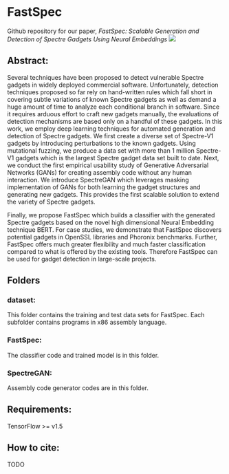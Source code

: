 # FastSpec
Github repository for our paper,
*FastSpec: Scalable Generation and Detection of Spectre Gadgets Using Neural Embeddings*
![](FastSpec/FastSpecHD_cropped.gif)
## Abstract:

Several techniques have been proposed to detect vulnerable Spectre gadgets in widely deployed commercial software. Unfortunately, detection techniques proposed so far rely on hand-written rules which fall short in covering subtle variations of known Spectre gadgets as well as demand a huge amount of time to analyze each conditional branch in software. Since it requires arduous effort to craft new gadgets manually, the evaluations of detection mechanisms are based only on a handful of these gadgets. In this work, we employ deep learning techniques for automated generation and detection of Spectre gadgets. We first create a diverse set of Spectre-V1 gadgets by introducing perturbations to the known gadgets. Using mutational fuzzing, we produce a data set with more than 1 million Spectre-V1 gadgets which is the largest Spectre gadget data set built to date. Next, we conduct the first empirical usability study of Generative Adversarial Networks (GANs) for creating assembly code without any human interaction. We introduce SpectreGAN which leverages masking implementation of GANs for both learning the gadget structures and generating new gadgets. This provides the first scalable solution to extend the variety of Spectre gadgets.

Finally, we propose FastSpec which builds a classifier with the generated Spectre gadgets based on the novel high dimensional Neural Embedding technique BERT. For case studies, we demonstrate that FastSpec discovers potential gadgets in OpenSSL libraries and Phoronix benchmarks. Further, FastSpec offers much greater flexibility and much faster classification compared to what is offered by the existing tools. Therefore FastSpec can be used for gadget detection in large-scale projects.

## Folders
### dataset: 
This folder contains the training and test data sets for FastSpec. Each subfolder contains programs in x86 assembly language.

### FastSpec: 
The classifier code and trained model is in this folder.

### SpectreGAN: 
Assembly code generator codes are in this folder.

## Requirements: 
TensorFlow >= v1.5

## How to cite:
TODO
